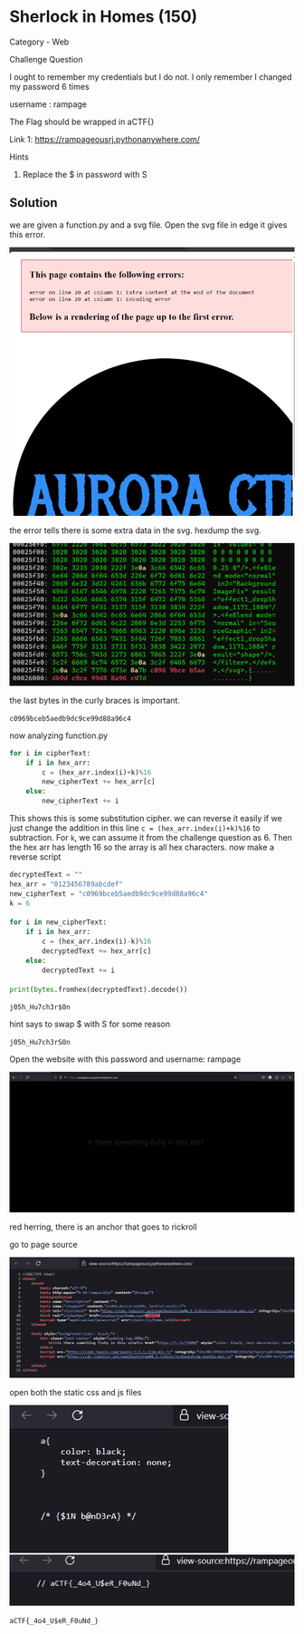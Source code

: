 # Sherlock in Homes (150)

Category - Web

Challenge Question

I ought to remember my credentials but I do not. I only remember I changed my password 6 times

username : rampage

The Flag should be wrapped in aCTF{}

Link 1: https://rampageousrj.pythonanywhere.com/

Hints
1) Replace the $ in password with S

## Solution

we are given a function.py and a svg file. Open the svg file in edge it gives this error. 

![alt text](image.png)

the error tells there is some extra data in the svg. hexdump the svg.

![alt text](image-1.png)

the last bytes in the curly braces is important.

`c0969bceb5aedb9dc9ce99d88a96c4`

now analyzing function.py 

```python
for i in cipherText:
    if i in hex_arr:
        c = (hex_arr.index(i)+k)%16
        new_cipherText += hex_arr[c]
    else:
        new_cipherText += i
```

This shows this is some substitution cipher. we can reverse it easily if we just change the addition in this line `c = (hex_arr.index(i)+k)%16` to subtraction. For `k`, we can assume it from the challenge question as 6. Then the hex arr has length 16 so the array is all hex characters. now make a reverse script

```python
decryptedText = ""
hex_arr = "0123456789abcdef"
new_cipherText = "c0969bceb5aedb9dc9ce99d88a96c4"
k = 6

for i in new_cipherText:
    if i in hex_arr:
        c = (hex_arr.index(i)-k)%16
        decryptedText += hex_arr[c]
    else:
        decryptedText += i

print(bytes.fromhex(decryptedText).decode())
```

`j05h_Hu7ch3r$0n`

hint says to swap $ with S for some reason

`j05h_Hu7ch3rS0n`

Open the website with this password and username: rampage

![alt text](image-2.png)

red herring, there is an anchor that goes to rickroll

go to page source

![alt text](image-3.png)

open both the static css and js files

![alt text](image-4.png)
![alt text](image-5.png)

`aCTF{_4o4_U$eR_F0uNd_}`

